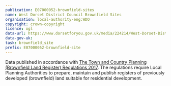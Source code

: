 ```yaml
---
publication: E07000052-brownfield-sites
name: West Dorset District Council Brownfield Sites
organisation: local-authority-eng:WDO
copyright: crown-copyright
licence: ogl
data-url: https://www.dorsetforyou.gov.uk/media/224214/West-Dorset-District-Council---Brownfield-Register-3rd-December-2017/doc/20171219_WDDC_SHELAA_Export.csv
data-gov-uk: 
task: brownfield_site
prefix: E07000052-brownfield-site
---
```


Data published in accordance with [The Town and Country Planning (Brownfield Land Register) Regulations 2017](http://www.legislation.gov.uk/uksi/2017/403/contents/made).
The regulations require Local Planning Authorities to prepare, maintain and publish registers of previously developed (brownfield) land suitable for residential development.

